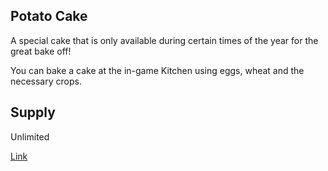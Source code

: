 ## Potato Cake

A special cake that is only available during certain times of the year for the great bake off!

You can bake a cake at the in-game Kitchen using eggs, wheat and the necessary crops.

## Supply

Unlimited

[Link](https://docs.sunflower-land.com/fundamentals/special-events/the-great-sunflower-bakeoff)
